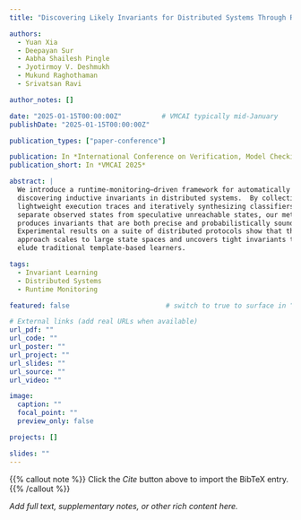 ```yaml
---
title: "Discovering Likely Invariants for Distributed Systems Through Runtime Monitoring and Learning"

authors:
  - Yuan Xia
  - Deepayan Sur
  - Aabha Shailesh Pingle
  - Jyotirmoy V. Deshmukh
  - Mukund Raghothaman
  - Srivatsan Ravi

author_notes: []

date: "2025-01-15T00:00:00Z"          # VMCAI typically mid-January
publishDate: "2025-01-15T00:00:00Z"

publication_types: ["paper-conference"]

publication: In *International Conference on Verification, Model Checking, and Abstract Interpretation* (VMCAI 2025)
publication_short: In *VMCAI 2025*

abstract: |
  We introduce a runtime-monitoring–driven framework for automatically
  discovering inductive invariants in distributed systems.  By collecting
  lightweight execution traces and iteratively synthesizing classifiers that
  separate observed states from speculative unreachable states, our method
  produces invariants that are both precise and probabilistically sound.
  Experimental results on a suite of distributed protocols show that the
  approach scales to large state spaces and uncovers tight invariants that
  elude traditional template-based learners.

tags:
  - Invariant Learning
  - Distributed Systems
  - Runtime Monitoring

featured: false                        # switch to true to surface in “Featured Publications”

# External links (add real URLs when available)
url_pdf: ""
url_code: ""
url_poster: ""
url_project: ""
url_slides: ""
url_source: ""
url_video: ""

image:
  caption: ""
  focal_point: ""
  preview_only: false

projects: []

slides: ""
---
```

{{% callout note %}}
Click the _Cite_ button above to import the BibTeX entry.
{{% /callout %}}

_Add full text, supplementary notes, or other rich content here._
